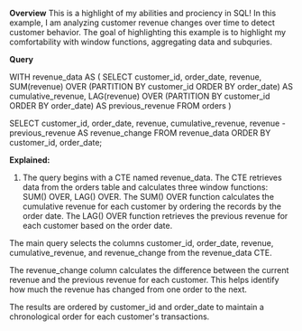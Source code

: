 **Overview**
This is a highlight of my abilities and prociency in SQL! In this example, I am analyzing customer revenue changes over time to detect customer behavior. The goal of highlighting this example is to highlight my comfortability with window functions, aggregating data and subquries.

**Query**


WITH revenue_data AS (
  SELECT
    customer_id,
    order_date,
    revenue,
    SUM(revenue) OVER (PARTITION BY customer_id ORDER BY order_date) AS cumulative_revenue,
    LAG(revenue) OVER (PARTITION BY customer_id ORDER BY order_date) AS previous_revenue
  FROM
    orders
)

SELECT
  customer_id,
  order_date,
  revenue,
  cumulative_revenue,
  revenue - previous_revenue AS revenue_change
FROM
  revenue_data
ORDER BY
  customer_id,
  order_date;

**Explained:**
1. The query begins with a CTE named revenue_data. The CTE retrieves data from the orders table and calculates three window functions: SUM() OVER, LAG() OVER. The SUM() OVER function calculates the cumulative revenue for each customer by ordering the records by the order date. The LAG() OVER function retrieves the previous revenue for each customer based on the order date.

The main query selects the columns customer_id, order_date, revenue, cumulative_revenue, and revenue_change from the revenue_data CTE.

The revenue_change column calculates the difference between the current revenue and the previous revenue for each customer. This helps identify how much the revenue has changed from one order to the next.

The results are ordered by customer_id and order_date to maintain a chronological order for each customer's transactions.
